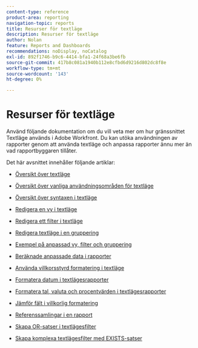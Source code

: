 ```yaml
---
content-type: reference
product-area: reporting
navigation-topic: reports
title: Resurser för textläge
description: Resurser för textläge
author: Nolan
feature: Reports and Dashboards
recommendations: noDisplay, noCatalog
exl-id: 892f1746-b9c6-4414-bfa1-24f68a3be6fb
source-git-commit: 417b8c081a1940b112e8cfbd6d9216d802dc8f8e
workflow-type: tm+mt
source-wordcount: '143'
ht-degree: 0%

---
```


# Resurser för textläge

<!--
<p data-mc-conditions="QuicksilverOrClassic.Draft mode">(NOTE: Alina: This is the section article with links to all other articles in this section)</p>
-->

Använd följande dokumentation om du vill veta mer om hur gränssnittet Textläge används i Adobe Workfront. Du kan utöka användningen av rapporter genom att använda textläge och anpassa rapporter ännu mer än vad rapportbyggaren tillåter.

Det här avsnittet innehåller följande artiklar:

* [Översikt över textläge](../../../reports-and-dashboards/reports/text-mode/understand-text-mode.md)
* [Översikt över vanliga användningsområden för textläge](../../../reports-and-dashboards/reports/text-mode/understand-common-uses-text-mode.md)
* [Översikt över syntaxen i textläge](../../../reports-and-dashboards/reports/text-mode/text-mode-syntax-overview.md)
* [Redigera en vy i textläge](../../../reports-and-dashboards/reports/text-mode/edit-text-mode-in-view.md)
* [Redigera ett filter i textläge](../../../reports-and-dashboards/reports/text-mode/edit-text-mode-in-filter.md)
* [Redigera textläge i en gruppering](../../../reports-and-dashboards/reports/text-mode/edit-text-mode-in-grouping.md)
* [Exempel på anpassad vy, filter och gruppering](../../../reports-and-dashboards/reports/custom-view-filter-grouping-samples/custom-view-filter-grouping-samples.md)

  <!--
  <MadCap:conditionalText data-mc-conditions="QuicksilverOrClassic.Draft mode">
  (NOTE: this is linked here although from another section)
  </MadCap:conditionalText>
  -->

* [Beräknade anpassade data i rapporter](../../../reports-and-dashboards/reports/calc-cstm-data-reports/calculated-custom-data-reports.md)

  <!--
  <MadCap:conditionalText data-mc-conditions="QuicksilverOrClassic.Draft mode">
  (NOTE: this is linked here although from another section)
  </MadCap:conditionalText>
  -->

* [Använda villkorsstyrd formatering i textläge](../../../reports-and-dashboards/reports/text-mode/use-conditional-formatting-text-mode.md)
* [Formatera datum i textlägesrapporter](../../../reports-and-dashboards/reports/text-mode/format-dates-in-text-mode-reports.md)
* [Formatera tal, valuta och procentvärden i textlägesrapporter](../../../reports-and-dashboards/reports/text-mode/format-numbers-in-text-mode-reports.md)
* [Jämför fält i villkorlig formatering](../../../reports-and-dashboards/reports/text-mode/compare-fields-conditional-formatting.md)
* [Referenssamlingar i en rapport](../../../reports-and-dashboards/reports/text-mode/reference-collections-report.md)
* [Skapa OR-satser i textlägesfilter](../../../reports-and-dashboards/reports/text-mode/create-or-statements-in-filters-text-mode.md)
* [Skapa komplexa textlägesfilter med EXISTS-satser](../../../reports-and-dashboards/reports/text-mode/create-complex-text-mode-filters-using-exists-statements.md)
  <!--outdated link: * [Basic Report Creation Program for the new Workfront experience](https://one.workfront.com/s/basic-report-creation-program)-->
